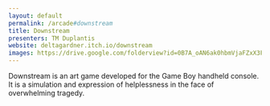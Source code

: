 ```yaml
---
layout: default
permalink: /arcade#downstream
title: Downstream
presenters: TM Duplantis
website: deltagardner.itch.io/downstream
images: https://drive.google.com/folderview?id=0B7A_oAN6ak0hbmVjaFZxX3FXRlk&usp=sharing
---
```

Downstream is an art game developed for the Game Boy handheld console.  It is a simulation and expression of helplessness in the face of overwhelming tragedy.
